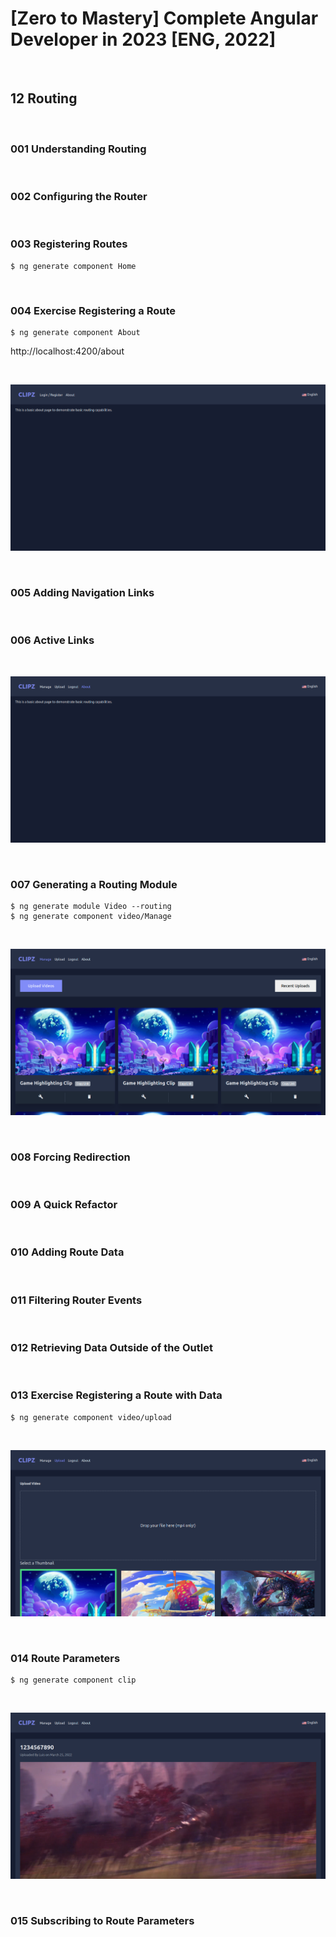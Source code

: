 # [Zero to Mastery] Complete Angular Developer in 2023 [ENG, 2022]

<br/>

## 12 Routing

<br/>

### 001 Understanding Routing

<br/>

### 002 Configuring the Router

<br/>

### 003 Registering Routes

```
$ ng generate component Home
```

<br/>

### 004 Exercise Registering a Route

```
$ ng generate component About
```

http://localhost:4200/about

<br/>

![Application](/img/pic-m12-p01.png?raw=true)

<br/>

### 005 Adding Navigation Links

<br/>

### 006 Active Links

<br/>

![Application](/img/pic-m12-p02.png?raw=true)

<br/>

### 007 Generating a Routing Module

```
$ ng generate module Video --routing
$ ng generate component video/Manage
```

<br/>

![Application](/img/pic-m12-p03.png?raw=true)

<br/>

### 008 Forcing Redirection

<br/>

### 009 A Quick Refactor

<br/>

### 010 Adding Route Data

<br/>

### 011 Filtering Router Events

<br/>

### 012 Retrieving Data Outside of the Outlet

<br/>

### 013 Exercise Registering a Route with Data

```
$ ng generate component video/upload
```

<br/>

![Application](/img/pic-m12-p04.png?raw=true)

<br/>

### 014 Route Parameters

```
$ ng generate component clip
```

<br/>

![Application](/img/pic-m12-p05.png?raw=true)

<br/>

### 015 Subscribing to Route Parameters
